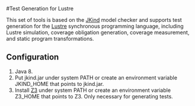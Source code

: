#Test Generation for Lustre

This set of tools is based on the [JKind](https://github.com/agacek/jkind) model checker and supports test generation for the [Lustre](https://en.wikipedia.org/wiki/Lustre_(programming_language)) synchronous programming language, including Lustre simulation, coverage obligation generation, coverage measurement, and static program transformations.

Configuration
-------------

1. Java 8.
2. Put jkind.jar under system PATH or create an environment variable JKIND_HOME that points to jkind.jar.
3. Install [Z3](https://github.com/Z3Prover/z3) under system PATH or create an environment variable Z3_HOME that points to Z3. Only necessary for generating tests.
